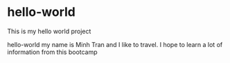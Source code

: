 # hello-world
This is my hello world project

hello-world my name is Minh Tran and I like to travel. I hope to learn a lot of information from this bootcamp
